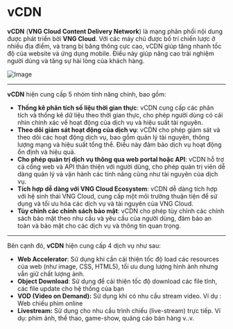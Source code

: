 # vCDN

**vCDN** (**VNG Cloud Content Delivery Network**) là mạng phân phối nội dung được phát triển bởi **VNG Cloud**. Với các máy chủ được bố trí chiến lược ở nhiều địa điểm, và trang bị băng thông cực cao, vCDN giúp tăng nhanh tốc độ của website và ứng dụng mobile. Điều này giúp nâng cao trải nghiệm người dùng và tăng sự hài lòng của khách hàng.

![Image](https://github.com/vngcloud/docs/blob/main/Vietnamese/.gitbook/assets/image%20(203).png?raw=true)

***

**vCDN** hiện cung cấp 5 nhóm tính năng chính, bao gồm: 

* **Thống kê phân tích số liệu thời gian thực**: vCDN cung cấp các phân tích và thống kê dữ liệu theo thời gian thực, cho phép người dùng có cái nhìn chính xác về hoạt động của dịch vụ và hiệu suất tài nguyên.
* **Theo dõi giám sát hoạt động của dịch vụ**: vCDN cho phép giám sát và theo dõi các hoạt động dịch vụ, bao gồm quản lý tài nguyên, thông lượng mạng và hiệu suất tổng thể. Điều này đảm bảo dịch vụ hoạt động ổn định và hiệu quả.
* **Cho phép quản trị dịch vụ thông qua web portal hoặc API**: vCDN hỗ trợ cả cổng web và API thân thiện với người dùng, cho phép quản trị viên dễ dàng quản lý và vận hành các tính năng cũng như tài nguyên của dịch vụ.
* **Tích hợp dễ dàng với VNG Cloud Ecosystem**: vCDN dễ dàng tích hợp với hệ sinh thái VNG Cloud, cung cấp một môi trường thuận tiện để sử dụng và tối ưu hóa các dịch vụ và tài nguyên của VNG Cloud.
* **Tùy chỉnh các chính sách bảo mật**: vCDN cho phép tùy chỉnh các chính sách bảo mật theo nhu cầu và yêu cầu của người dùng, đảm bảo an toàn và bảo mật cho các dịch vụ và thông tin quan trọng.

***

Bên cạnh đó, **vCDN** hiện cung cấp 4 dịch vụ như sau:

* **Web Accelerator**: Sử dụng khi cần cải thiện tốc độ load các resources của web (như image, CSS, HTML5), tối ưu dung lượng hình ảnh nhưng vẫn giữ chất lượng ảnh.
* **Object Download**: Sử dụng để cải thiện tốc độ download các file tĩnh, các file update cho hệ thống của bạn 
* **VOD (Video on Demand):** Sử dụng khi có nhu cầu stream video. Ví dụ : Web chiếu phim online
* **Livestream:** Sử dụng cho nhu cầu trình chiếu (live-stream) trực tiếp. Ví dụ: phim ảnh, thể thao, game-show, quảng cáo bán hàng v..v.
